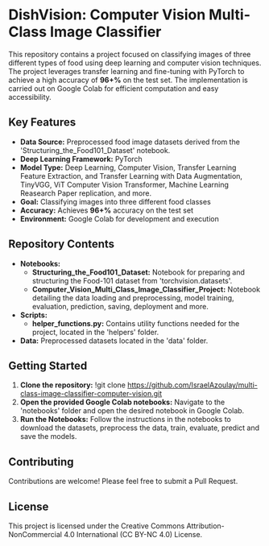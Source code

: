 # DishVision: Computer Vision Multi-Class Image Classifier
This repository contains a project focused on classifying images of three different types of food using deep learning and computer vision techniques. The project leverages transfer learning and fine-tuning with PyTorch to achieve a high accuracy of **96+%** on the test set. The implementation is carried out on Google Colab for efficient computation and easy accessibility.

## Key Features
- **Data Source:** Preprocessed food image datasets derived from the 'Structuring_the_Food101_Dataset' notebook.
- **Deep Learning Framework:** PyTorch
- **Model Type:** Deep Learning, Computer Vision, Transfer Learning Feature Extraction, and Transfer Learning with Data Augmentation, TinyVGG, ViT Computer Vision Transformer, Machine Learning Reasearch Paper replication, and more. 
- **Goal:** Classifying images into three different food classes
- **Accuracy:** Achieves **96+%** accuracy on the test set
- **Environment:** Google Colab for development and execution

## Repository Contents
- **Notebooks:**
  - **Structuring_the_Food101_Dataset:** Notebook for preparing and structuring the Food-101 dataset from 'torchvision.datasets'.
  - **Computer_Vision_Multi_Class_Image_Classifier_Project:** Notebook detailing the data loading and preprocessing, model training, evaluation, prediction, saving, deployment and more.
- **Scripts:**
  - **helper_functions.py:** Contains utility functions needed for the project, located in the 'helpers' folder.
- **Data:** Preprocessed datasets located in the 'data' folder.

## Getting Started
1. **Clone the repository:**
   !git clone https://github.com/IsraelAzoulay/multi-class-image-classifier-computer-vision.git
2. **Open the provided Google Colab notebooks:**
Navigate to the 'notebooks' folder and open the desired notebook in Google Colab.
3. **Run the Notebooks:**
Follow the instructions in the notebooks to download the datasets, preprocess the data, train, evaluate, predict and save the models.

## Contributing
Contributions are welcome! Please feel free to submit a Pull Request.

## License
This project is licensed under the Creative Commons Attribution-NonCommercial 4.0 International (CC BY-NC 4.0) License.
